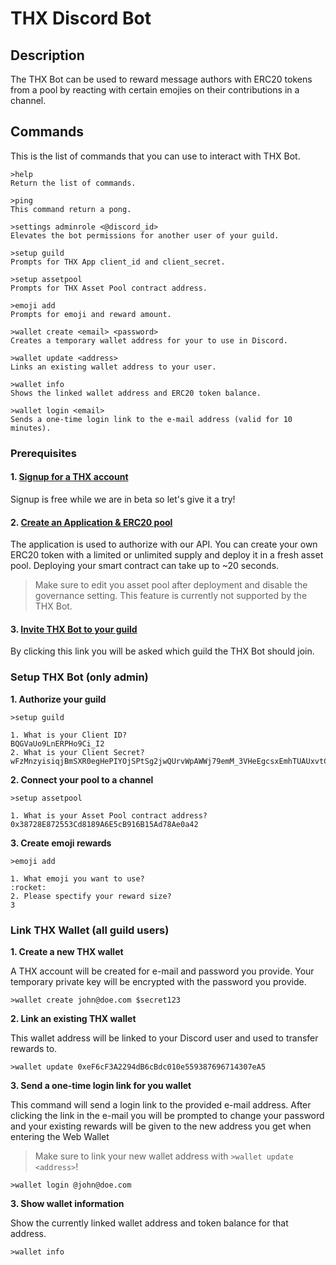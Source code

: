 # THX Discord Bot

## Description

The THX Bot can be used to reward message authors with ERC20 tokens from a pool by reacting with certain emojies on their contributions in a channel.

## Commands

This is the list of commands that you can use to interact with THX Bot.

```
>help
Return the list of commands.

>ping
This command return a pong.

>settings adminrole <@discord_id>
Elevates the bot permissions for another user of your guild.

>setup guild
Prompts for THX App client_id and client_secret.

>setup assetpool
Prompts for THX Asset Pool contract address.

>emoji add
Prompts for emoji and reward amount.

>wallet create <email> <password>
Creates a temporary wallet address for your to use in Discord.

>wallet update <address>
Links an existing wallet address to your user.

>wallet info
Shows the linked wallet address and ERC20 token balance.

>wallet login <email>
Sends a one-time login link to the e-mail address (valid for 10 minutes).
```

### Prerequisites

#### 1. [Signup for a THX account](https://www.thx.network/signup)

Signup is free while we are in beta so let's give it a try!

#### 2. [Create an Application & ERC20 pool](https://dashboard.thx.network)

The application is used to authorize with our API. You can create your own ERC20 token with a limited or unlimited supply and deploy it in a fresh asset pool. Deploying your smart contract can take up to ~20 seconds.

> Make sure to edit you asset pool after deployment and disable the governance setting. This feature is currently not supported by the THX Bot.

#### 3. [Invite THX Bot to your guild](https://discord.com/api/oauth2/authorize?client_id=834083368370700299&permissions=8&scope=bot)

By clicking this link you will be asked which guild the THX Bot should join.

### Setup THX Bot (only admin)

**1. Authorize your guild**

```
>setup guild

1. What is your Client ID?
BQGVaUo9LnERPHo9Ci_I2
2. What is your Client Secret?
wFzMnzyisiqjBmSXR0egHePIYOjSPtSg2jwQUrvWpAWWj79emM_3VHeEgcsxEmhTUAUxvtCu59K41FKfIoZyVg
```

**2. Connect your pool to a channel**

```
>setup assetpool

1. What is your Asset Pool contract address?
0x38728E872553Cd8189A6E5cB916B15Ad78Ae0a42
```

**3. Create emoji rewards**

```
>emoji add

1. What emoji you want to use?
:rocket:
2. Please spectify your reward size?
3
```

### Link THX Wallet (all guild users)

**1. Create a new THX wallet**

A THX account will be created for e-mail and password you provide. Your temporary private key will be encrypted with the password you provide.

```
>wallet create john@doe.com $secret123
```

**2. Link an existing THX wallet**

This wallet address will be linked to your Discord user and used to transfer rewards to.

```
>wallet update 0xeF6cF3A2294dB6cBdc010e559387696714307eA5
```

**3. Send a one-time login link for you wallet**

This command will send a login link to the provided e-mail address. After clicking the link in the e-mail you will be prompted to change your password and your existing rewards will be given to the new address you get when entering the Web Wallet

> Make sure to link your new wallet address with `>wallet update <address>`!

```
>wallet login @john@doe.com
```

**3. Show wallet information**

Show the currently linked wallet address and token balance for that address.

```
>wallet info
```
